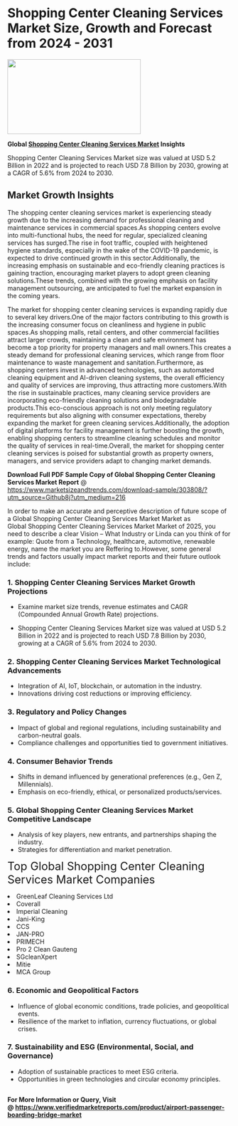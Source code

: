 <H1>Shopping Center Cleaning Services Market Size, Growth and Forecast from 2024 - 2031</H1><img class="aligncenter size-medium wp-image-584254" src="https://thirdeyenews.in/wp-content/uploads/2024/09/Global-Market-Research-300x168.jpeg" alt="" width="300" height="168" /><p><strong>Global&nbsp;<a href="https://www.marketsizeandtrends.com/download-sample/303808/?utm_source=Github8j?utm_medium=216">Shopping Center Cleaning Services Market</a> Insights</strong></p><p>Shopping Center Cleaning Services Market size was valued at USD 5.2 Billion in 2022 and is projected to reach USD 7.8 Billion by 2030, growing at a CAGR of 5.6% from 2024 to 2030.</p><p><h2>Market Growth Insights</h2> <p>The shopping center cleaning services market is experiencing steady growth due to the increasing demand for professional cleaning and maintenance services in commercial spaces.As shopping centers evolve into multi-functional hubs, the need for regular, specialized cleaning services has surged.The rise in foot traffic, coupled with heightened hygiene standards, especially in the wake of the COVID-19 pandemic, is expected to drive continued growth in this sector.Additionally, the increasing emphasis on sustainable and eco-friendly cleaning practices is gaining traction, encouraging market players to adopt green cleaning solutions.These trends, combined with the growing emphasis on facility management outsourcing, are anticipated to fuel the market expansion in the coming years.</p> <p>The market for shopping center cleaning services is expanding rapidly due to several key drivers.One of the major factors contributing to this growth is the increasing consumer focus on cleanliness and hygiene in public spaces.As shopping malls, retail centers, and other commercial facilities attract larger crowds, maintaining a clean and safe environment has become a top priority for property managers and mall owners.This creates a steady demand for professional cleaning services, which range from floor maintenance to waste management and sanitation.Furthermore, as shopping centers invest in advanced technologies, such as automated cleaning equipment and AI-driven cleaning systems, the overall efficiency and quality of services are improving, thus attracting more customers.With the rise in sustainable practices, many cleaning service providers are incorporating eco-friendly cleaning solutions and biodegradable products.This eco-conscious approach is not only meeting regulatory requirements but also aligning with consumer expectations, thereby expanding the market for green cleaning services.Additionally, the adoption of digital platforms for facility management is further boosting the growth, enabling shopping centers to streamline cleaning schedules and monitor the quality of services in real-time.Overall, the market for shopping center cleaning services is poised for substantial growth as property owners, managers, and service providers adapt to changing market demands.<p><span class=""><strong>Download Full PDF Sample Copy of Global Shopping Center Cleaning Services Market Report</strong> @ <a href="https://www.marketsizeandtrends.com/download-sample/303808/?utm_source=Github8j?utm_medium=216" target="_blank">https://www.marketsizeandtrends.com/download-sample/303808/?utm_source=Github8j?utm_medium=216</a></span></p><p>In order to make an accurate and perceptive description of future scope of a Global&nbsp;Shopping Center Cleaning Services Market Market as Global&nbsp;Shopping Center Cleaning Services Market Market of 2025, you need to describe a clear Vision &ndash; What Industry or Linda can you think of for example: Quote from a Technology, healthcare, automotive, renewable energy, name the market you are Reffering to.However, some general trends and factors usually impact market reports and their future outlook include:</p><h3>1.&nbsp;<strong>Shopping Center Cleaning Services Market Growth Projections</strong></h3><ul><li>Examine market size trends, revenue estimates and CAGR (Compounded Annual Growth Rate) projections.</li><li><p>Shopping Center Cleaning Services Market size was valued at USD 5.2 Billion in 2022 and is projected to reach USD 7.8 Billion by 2030, growing at a CAGR of 5.6% from 2024 to 2030.</p></li></ul><h3>2.&nbsp;<strong>Shopping Center Cleaning Services Market Technological Advancements</strong></h3><ul><li>Integration of AI, IoT, blockchain, or automation in the industry.</li><li>Innovations driving cost reductions or improving efficiency.</li></ul><h3>3.&nbsp;<strong>Regulatory and Policy Changes</strong></h3><ul><li>Impact of global and regional regulations, including sustainability and carbon-neutral goals.</li><li>Compliance challenges and opportunities tied to government initiatives.</li></ul><h3>4.&nbsp;<strong>Consumer Behavior Trends</strong></h3><ul><li>Shifts in demand influenced by generational preferences (e.g., Gen Z, Millennials).</li><li>Emphasis on eco-friendly, ethical, or personalized products/services.</li></ul><h3>5.&nbsp;<strong>Global Shopping Center Cleaning Services Market Competitive Landscape</strong></h3><ul><li>Analysis of key players, new entrants, and partnerships shaping the industry.</li><li>Strategies for differentiation and market penetration.</li></ul><p data-pm-slice="1 1 []"><span style="color: inherit; font-family: inherit; font-size: 25px;">Top Global Shopping Center Cleaning Services Market Companies</span></p><div class="" data-test-id=""><p><li>GreenLeaf Cleaning Services Ltd</li><li> Coverall</li><li> Imperial Cleaning</li><li> Jani-King</li><li> CCS</li><li> JAN-PRO</li><li> PRIMECH</li><li> Pro 2 Clean Gauteng</li><li> SGcleanXpert</li><li> Mitie</li><li> MCA Group</li></p></div><h3>6.&nbsp;<strong>Economic and Geopolitical Factors</strong></h3><ul><li>Influence of global economic conditions, trade policies, and geopolitical events.</li><li>Resilience of the market to inflation, currency fluctuations, or global crises.</li></ul><h3>7.&nbsp;<strong>Sustainability and ESG (Environmental, Social, and Governance)</strong></h3><ul><li>Adoption of sustainable practices to meet ESG criteria.</li><li>Opportunities in green technologies and circular economy principles.</li></ul><h2><strong style="font-size: 14px;">For More Information or Query, Visit @&nbsp;</strong><a style="background-color: #ffffff; font-size: 14px;" href="https://www.marketsizeandtrends.com/report/shopping-center-cleaning-services-market/" target="_blank">https://www.verifiedmarketreports.com/product/airport-passenger-boarding-bridge-market</a></h2>